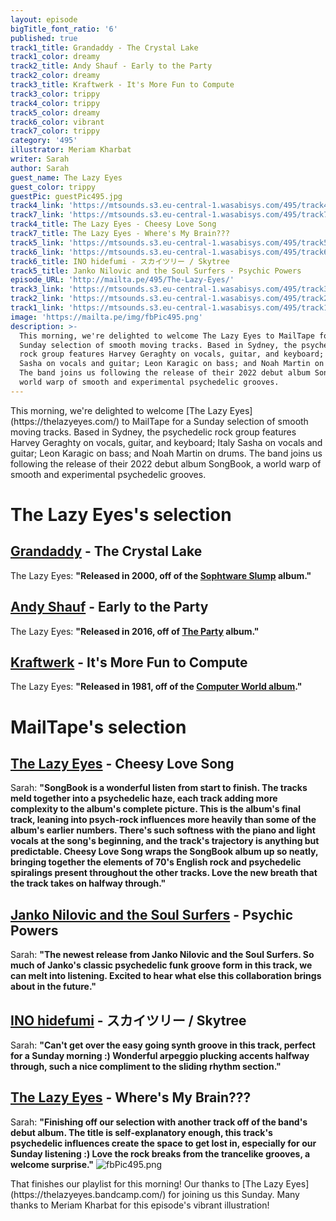 ```yaml
---
layout: episode
bigTitle_font_ratio: '6'
published: true
track1_title: Grandaddy - The Crystal Lake
track1_color: dreamy
track2_title: Andy Shauf - Early to the Party
track2_color: dreamy
track3_title: Kraftwerk - It's More Fun to Compute
track3_color: trippy
track4_color: trippy
track5_color: dreamy
track6_color: vibrant
track7_color: trippy
category: '495'
illustrator: Meriam Kharbat
writer: Sarah
author: Sarah
guest_name: The Lazy Eyes
guest_color: trippy
guestPic: guestPic495.jpg
track4_link: 'https://mtsounds.s3.eu-central-1.wasabisys.com/495/track4.mp3'
track7_link: 'https://mtsounds.s3.eu-central-1.wasabisys.com/495/track7.mp3'
track4_title: The Lazy Eyes - Cheesy Love Song
track7_title: The Lazy Eyes - Where's My Brain???
track5_link: 'https://mtsounds.s3.eu-central-1.wasabisys.com/495/track5.mp3'
track6_link: 'https://mtsounds.s3.eu-central-1.wasabisys.com/495/track6.mp3'
track6_title: INO hidefumi - スカイツリー / Skytree
track5_title: Janko Nilovic and the Soul Surfers - Psychic Powers
episode_URL: 'http://mailta.pe/495/The-Lazy-Eyes/'
track3_link: 'https://mtsounds.s3.eu-central-1.wasabisys.com/495/track3.mp3'
track2_link: 'https://mtsounds.s3.eu-central-1.wasabisys.com/495/track2.mp3'
track1_link: 'https://mtsounds.s3.eu-central-1.wasabisys.com/495/track1.mp3'
image: 'https://mailta.pe/img/fbPic495.png'
description: >-
  This morning, we're delighted to welcome The Lazy Eyes to MailTape for a
  Sunday selection of smooth moving tracks. Based in Sydney, the psychedelic
  rock group features Harvey Geraghty on vocals, guitar, and keyboard; Italy
  Sasha on vocals and guitar; Leon Karagic on bass; and Noah Martin on drums.
  The band joins us following the release of their 2022 debut album SongBook, a
  world warp of smooth and experimental psychedelic grooves.
---
```

<p id="introduction">This morning, we're delighted to welcome [The Lazy Eyes](https://thelazyeyes.com/) to MailTape for a Sunday selection of smooth moving tracks. Based in Sydney, the psychedelic rock group features Harvey Geraghty on vocals, guitar, and keyboard; Italy Sasha on vocals and guitar; Leon Karagic on bass; and Noah Martin on drums. The band joins us following the release of their 2022 debut album SongBook, a world warp of smooth and experimental psychedelic grooves.
</p>

# The Lazy Eyes's selection

## [Grandaddy](http://www.grandaddymusic.com/) - The Crystal Lake
The Lazy Eyes: **"**Released in 2000, off of the [Sophtware Slump](https://www.discogs.com/master/4413-Grandaddy-The-Sophtware-Slump) album.**"**

## [Andy Shauf](https://andyshauf.com/) - Early to the Party
The Lazy Eyes: **"**Released in 2016, off of [The Party](https://andyshauf.bandcamp.com/album/the-party) album.**"**

## [Kraftwerk](https://kraftwerk.com/) - It's More Fun to Compute
The Lazy Eyes: **"**Released in 1981, off of the [Computer World album](https://www.youtube.com/playlist?list=PLjIuADMrDKIYMHf-FtLNepOnwMGCBdpjh).**"**

# MailTape's selection

## [The Lazy Eyes](https://thelazyeyes.bandcamp.com/) - Cheesy Love Song
Sarah: **"**SongBook is a wonderful listen from start to finish. The tracks meld together into a psychedelic haze, each track adding more complexity to the album's complete picture. This is the album's final track, leaning into psych-rock influences more heavily than some of the album's earlier numbers. There's such softness with the piano and light vocals at the song's beginning, and the track's trajectory is anything but predictable. Cheesy Love Song wraps the SongBook album up so neatly, bringing together the elements of 70's English rock and psychedelic spiralings present throughout the other tracks. Love the new breath that the track takes on halfway through.**"**  

## [Janko Nilovic and the Soul Surfers](https://brocrecordz.bandcamp.com/track/psychic-powers) - Psychic Powers
Sarah: **"**The newest release from Janko Nilovic and the Soul Surfers. So much of Janko's classic psychedelic funk groove form in this track, we can melt into listening. Excited to hear what else this collaboration brings about in the future.**"**

## [INO hidefumi](https://inohidefumi.bandcamp.com/) - スカイツリー / Skytree
Sarah: **"**Can't get over the easy going synth groove in this track, perfect for a Sunday morning :) Wonderful arpeggio plucking accents halfway through, such a nice compliment to the sliding rhythm section.**"**

## [The Lazy Eyes](https://thelazyeyes.bandcamp.com/) - Where's My Brain???
Sarah: **"**Finishing off our selection with another track off of the band's debut album. The title is self-explanatory enough, this track's psychedelic influences create the space to get lost in, especially for our Sunday listening :) Love the rock breaks from the trancelike grooves, a welcome surprise.**"**
![fbPic495.png]({{site.baseurl}}/img/fbPic495.png)

<p id="outroduction">That finishes our playlist  for this morning! Our thanks to [The Lazy Eyes](https://thelazyeyes.bandcamp.com/) for joining us this Sunday. Many thanks to Meriam Kharbat for this episode's vibrant illustration!</p>
